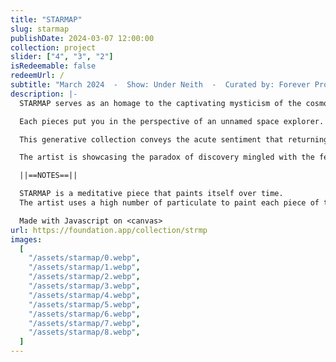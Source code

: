 ```yaml
---
title: "STARMAP"
slug: starmap
publishDate: 2024-03-07 12:00:00
collection: project
slider: ["4", "3", "2"]
isRedeemable: false
redeemUrl: /
subtitle: "March 2024  -  Show: Under Neith  -  Curated by: Forever Projects  -  Hosted by: Foundation"
description: |-
  STARMAP serves as an homage to the captivating mysticism of the cosmos and the insidious fear that accompanies the exploration of the unknown. This artwork invites viewers to embark on a cosmic journey, celebrating the vastness of the universe.

  Each pieces put you in the perspective of an unnamed space explorer. Alone and fully committed to charting the vastness of the cosmos. The explorer is never shown; instead, the viewer shares his point of view, experiencing both the awe and wonder of discovery and the profound feeling of solitude in a place that is far greater than us.

  This generative collection conveys the acute sentiment that returning home is never guaranteed. As the explorer delves deeper into the cosmos, emotions like wonder and curiosity becomes entwined with the dread of isolation and the weight of emptiness that begins to envelop them.

  The artist is showcasing the paradox of discovery mingled with the fear of losing connection with the familiar, a dichotomy resonating within every soul, akin to the emotions associated with significant life changes.

  ||==NOTES==||

  STARMAP is a meditative piece that paints itself over time.
  The artist uses a high number of particulate to paint each piece of this series. This collection has been built with contemplation in mind so take the time to kick back and enjoy the automated painting process (around 60s).

  Made with Javascript on <canvas>
url: https://foundation.app/collection/strmp
images:
  [
    "/assets/starmap/0.webp",
    "/assets/starmap/1.webp",
    "/assets/starmap/2.webp",
    "/assets/starmap/3.webp",
    "/assets/starmap/4.webp",
    "/assets/starmap/5.webp",
    "/assets/starmap/6.webp",
    "/assets/starmap/7.webp",
    "/assets/starmap/8.webp",
  ]
---
```

